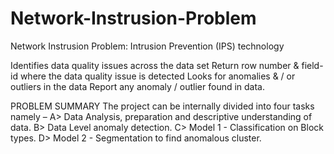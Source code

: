 # Network-Instrusion-Problem
Network Instrusion Problem: Intrusion Prevention (IPS) technology

Identifies data quality issues across the data set
Return row number & field-id where the data quality issue is detected
Looks for anomalies & / or outliers in the data
Report any anomaly / outlier found in data.




PROBLEM SUMMARY
The project can be internally divided into four tasks namely –
A> Data Analysis, preparation and descriptive understanding of data.
B> Data Level anomaly detection.
C> Model 1 - Classification on Block types.
D> Model 2 - Segmentation to find anomalous cluster.
